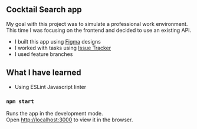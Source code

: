 ## Cocktail Search app

My goal with this project was to simulate a professional work environment.
This time I was focusing on the frontend and decided to use an existing API.

* I built this app using [Figma](https://figma.com) designs
* I worked with tasks using [Issue Tracker](http://ec2-13-51-252-148.eu-north-1.compute.amazonaws.com/)
* I used feature branches

## What I have learned

* Using ESLint Javascript linter

### `npm start`

Runs the app in the development mode.\
Open [http://localhost:3000](http://localhost:3000) to view it in the browser.
